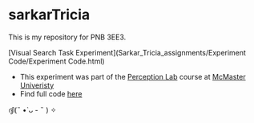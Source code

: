 # sarkarTricia

This is my repository for PNB 3EE3.

[Visual Search Task Experiment](Sarkar_Tricia_assignments/Experiment Code/Experiment Code.html)

- This experiment was part of the [Perception Lab](https://perception-lab-pnb3ee3.github.io/courseBook/assignment_jsPsych_2.html) course at [McMaster Univeristy](https://dailynews.mcmaster.ca/)
- Find full code [here](https://github.com/Perception-Lab-PNB3EE3/sarkarTricia/tree/main/Sarkar_Tricia_assignments/Experiment%20Code)

ദ്ദി(˵ •̀ ᴗ - ˵ ) ✧